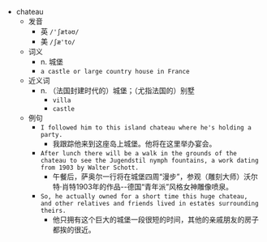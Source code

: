 - chateau
  - 发音
    - 英 `/'ʃætəʊ/`
    - 美 `/ʃæ'to/`
  - 词义
    - n. 城堡
    - `a castle or large country house in France`
  - 近义词
    - n. （法国封建时代的）城堡；（尤指法国的）别墅
      - `villa`
      - `castle`
  - 例句
    - `I followed him to this island chateau where he's holding a party.`
      - 我跟踪他来到这座岛上城堡。他将在这里举办宴会。
    - `After lunch there will be a walk in the grounds of the chateau to see the Jugendstil nymph fountains, a work dating from 1903 by Walter Schott.`
      - 午餐后，萨奥尔一行将在城堡四周“漫步”，参观（雕刻大师）沃尔特·肖特1903年的作品--德国“青年派”风格女神雕像喷泉。
    - `So, he actually owned for a short time this huge chateau, and other relatives and friends lived in estates surrounding theirs.`
      - 他只拥有这个巨大的城堡一段很短的时间，其他的亲戚朋友的房子都挨的很近。

